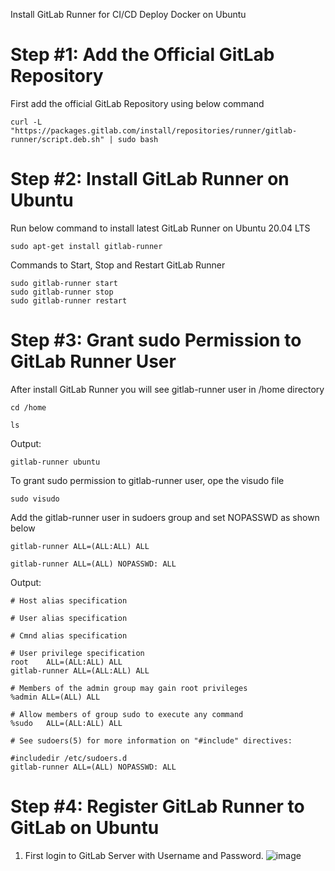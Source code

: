 Install GitLab Runner for CI/CD Deploy Docker on Ubuntu

# Step #1: Add the Official GitLab Repository
First add the official GitLab Repository using below command
```
curl -L "https://packages.gitlab.com/install/repositories/runner/gitlab-runner/script.deb.sh" | sudo bash
```

# Step #2: Install GitLab Runner on Ubuntu
Run below command to install latest GitLab Runner on Ubuntu 20.04 LTS
```
sudo apt-get install gitlab-runner
```

Commands to Start, Stop and Restart GitLab Runner

```
sudo gitlab-runner start
sudo gitlab-runner stop
sudo gitlab-runner restart
```

# Step #3: Grant sudo Permission to GitLab Runner User
After install GitLab Runner you will see gitlab-runner user in /home directory

```
cd /home
```
```
ls
```

Output:
```
gitlab-runner ubuntu
```

To grant sudo permission to gitlab-runner user, ope the visudo file
```
sudo visudo
```

Add the gitlab-runner user in sudoers group and set NOPASSWD as shown below
```
gitlab-runner ALL=(ALL:ALL) ALL
```
```
gitlab-runner ALL=(ALL) NOPASSWD: ALL 
```

Output:
```
# Host alias specification

# User alias specification

# Cmnd alias specification

# User privilege specification
root    ALL=(ALL:ALL) ALL
gitlab-runner ALL=(ALL:ALL) ALL

# Members of the admin group may gain root privileges
%admin ALL=(ALL) ALL

# Allow members of group sudo to execute any command
%sudo   ALL=(ALL:ALL) ALL

# See sudoers(5) for more information on "#include" directives:

#includedir /etc/sudoers.d
gitlab-runner ALL=(ALL) NOPASSWD: ALL
```

# Step #4: Register GitLab Runner to GitLab on Ubuntu
1. First login to GitLab Server with Username and Password.
![image](https://github.com/user-attachments/assets/b2058d86-4a92-497c-8f80-5c79b4264d8c)
